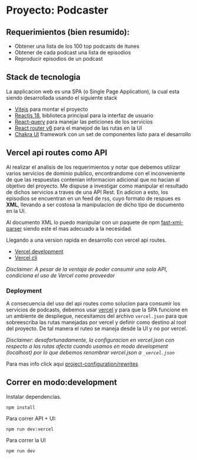 # Proyecto: Podcaster

## Requerimientos (bien resumido):

* Obtener una lista de los 100 top podcasts de itunes
* Obtener de cada podcast una lista de episodios
* Reproducir episodios de un podcast

## Stack de tecnologia

La applicacion web es una SPA (o Single Page Application), la cual esta siendo desarrollada usando el siguiente stack

* [Vitejs](https://vitejs.dev/) para montar el proyecto
* [Reactjs 18](https://reactjs.org/), biblioteca principal para la interfaz de usuario
* [React-query](https://react-query-v3.tanstack.com/) para manejar las peticiones de los servicios
* [React router v6](https://reactrouter.com/en/main) para el manejod de las rutas en la UI
* [Chakra UI](https://chakra-ui.com/) framework con un set de componentes listo para el desarrollo

## Vercel api routes como API 

Al realizar el analisis de los requerimientos y notar que debemos utilizar varios servicios de dominio publico, encontrandome con el inconveniente de que las respuestas contenian informacion adicional que no hacian al objetivo del proyecto. Me dispuse a investigar como manipular el resultado de dichos servicios a traves de una API Rest. En adicion a esto, los episodios se encuentran en un feed de rss, cuyo formato de respues es **XML**, llevando a ser costosa la manipulacion de dicho tipo de documento en la UI.

Al documento XML lo puedo manipular con un paquete de npm [fast-xml-parser](https://www.npmjs.com/package/fast-xml-parser) siendo este el mas adecuado a la necesidad.

Llegando a una version rapida en desarrollo con vercel api routes. 
* [Vercel development](https://vercel.com/docs/concepts/functions/serverless-functions)
* [Vercel cli](https://vercel.com/docs/cli)


*Disclaimer: A pesar de la ventaja de poder consumir una sola API, condiciona el uso de Vercel como proveedor*

### Deployment
A consecuencia del uso del api routes como solucion para consumir los servicios de podcasts, debemos 
usar [vercel](https://vercel.com) y para que la SPA funcione en un ambiente de despliegue, necesitamos del archivo `vercel.json`
para que sobreescriba las rutas manejadas por vercel y definir como destino al root del proyecto. De tal manera el ruteo se
maneja desde la  UI y no por vercel. 

*Disclaimer: desafortunadamente, la configuracion en vercel.json con respecto a las rutas afecta cuando usamos en modo development (localhost) por lo que debemos renombrar vercel.json a `_vercel.json`*

Para mas info click aqui [project-configuration/rewrites](https://vercel.com/docs/project-configuration#project-configuration/rewrites)

## Correr en modo:development

Instalar dependencias.

`npm install`

Para correr API + UI: 

`npm run dev:vercel`

Para correr la UI

`npm run dev`



